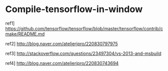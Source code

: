 # Compile-tensorflow-in-window

ref1] https://github.com/tensorflow/tensorflow/blob/master/tensorflow/contrib/cmake/README.md

ref2] http://blog.naver.com/atelierjpro/220830797975

ref3] http://stackoverflow.com/questions/23497304/vs-2013-and-msbuild

ref4] http://blog.naver.com/atelierjpro/220830743694
